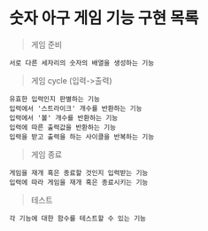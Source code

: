 # 숫자 아구 게임 기능 구현 목록

> 게임 준비

    서로 다른 세자리의 숫자의 배열을 생성하는 기능

> 게임 cycle (입력->출력)

    유효한 입력인지 판별하는 기능
    입력에서 '스트라이크' 개수를 반환하는 기능
    입력에서 '볼' 개수를 반환하는 기능
    입력에 따른 출력값을 반환하는 기능
    입력을 받고 출력을 하는 사이클을 반복하는 기능

> 게임 종료

    게임을 재개 혹은 종료할 것인지 입력받는 기능
    입력에 따라 게임을 재개 혹은 종료시키는 기능

> 테스트

    각 기능에 대한 함수를 테스트할 수 있는 기능
